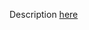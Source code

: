 Description [here](https://docs.scala-lang.org/scala3/guides/migration/incompat-other-changes.html#wildcard-type-argument)